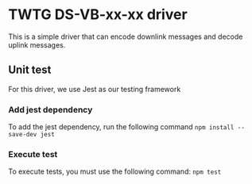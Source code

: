 ﻿# TWTG DS-VB-xx-xx driver

This is a simple driver that can encode downlink messages and decode uplink messages.

## Unit test

For this driver, we use Jest as our testing framework

### Add jest dependency
To add the jest dependency, run the following command
```npm install --save-dev jest```
### Execute test
To execute tests, you must use the following command:
```npm test```